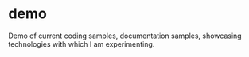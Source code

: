 demo
====

Demo of current coding samples, documentation samples, showcasing technologies with which I am experimenting.
